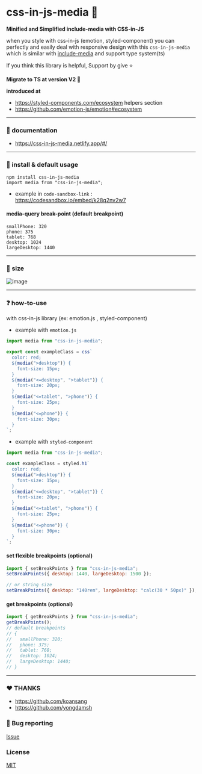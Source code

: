 # css-in-js-media :art:

**Minified and Simplified include-media with CSS-in-JS**

when you style with css-in-js (emotion, styled-component) you can perfectly and easily deal with responsive design with this `css-in-js-media` which is similar with [include-media](https://include-media.com/) and support type system(ts)

If you think this library is helpful, Support by give :star:

**Migrate to TS at version V2 :tada:**

**introduced at**

- https://styled-components.com/ecosystem helpers section
- https://github.com/emotion-js/emotion#ecosystem

---

### :book: documentation

- https://css-in-js-media.netlify.app/#/

---

### :rocket: install & default usage

```
npm install css-in-js-media
import media from "css-in-js-media";
```

- example in `code-sandbox-link` : https://codesandbox.io/embed/k28q2nv2w7

#### media-query break-point (default breakpoint)

```
smallPhone: 320
phone: 375
tablet: 768
desktop: 1024
largeDesktop: 1440

```

---

### :school_satchel: size

![image](https://user-images.githubusercontent.com/26598542/57980351-92853600-7a65-11e9-8ce0-5e0f5acead4f.png)

---

### :question: how-to-use

with css-in-js library (ex: emotion.js , styled-component)

- example with `emotion.js`

```javascript
import media from "css-in-js-media";

export const exampleClass = css`
  color: red;
  ${media(">desktop")} {
    font-size: 15px;
  }
  ${media("<=desktop", ">tablet")} {
    font-size: 20px;
  }
  ${media("<=tablet", ">phone")} {
    font-size: 25px;
  }
  ${media("<=phone")} {
    font-size: 30px;
  }
`;
```

- example with `styled-component`

```javascript
import media from "css-in-js-media";

const exampleClass = styled.h1`
  color: red;
  ${media(">desktop")} {
    font-size: 15px;
  }
  ${media("<=desktop", ">tablet")} {
    font-size: 20px;
  }
  ${media("<=tablet", ">phone")} {
    font-size: 25px;
  }
  ${media("<=phone")} {
    font-size: 30px;
  }
`;
```

#### set flexible breakpoints (optional)

```javascript
import { setBreakPoints } from "css-in-js-media";
setBreakPoints({ desktop: 1440, largeDesktop: 1500 });

// or string size
setBreakPoints({ desktop: "140rem", largeDesktop: "calc(30 * 50px)" });
```

#### get breakpoints (optional)

```javascript
import { getBreakPoints } from "css-in-js-media";
getBreakPoints();
// default breakpoints
// {
//   smallPhone: 320;
//   phone: 375;
//   tablet: 768;
//   desktop: 1024;
//   largeDesktop: 1440;
// }
```

---

### :heart: THANKS

- https://github.com/koansang
- https://github.com/yongdamsh

### :bug: Bug reporting

[Issue](https://github.com/Brew-Brew/css-in-js-media/issues)

### License

[MIT](./LICENSE)
